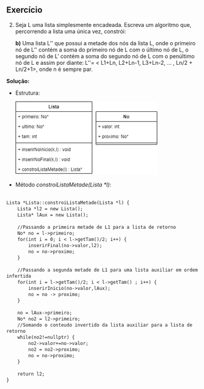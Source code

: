 ## Exercício

2) Seja L uma lista simplesmente encadeada. Escreva um algoritmo que, percorrendo a lista uma única vez, constrói:
 
    **b)** Uma lista L’' que possui a metade dos nós da lista L, onde o primeiro nó de L’' contém a soma do primeiro nó de L com o último nó de L, o segundo nó de L’ contém a soma do segundo nó de L com o penúltimo nó de L e assim por diante: L''= < L1+Ln, L2+Ln-1, L3+Ln-2, … , Ln/2 + Ln/2+1>, onde n é sempre par.


**Solução:** 

- Estrutura:


  ![Logo do R](./docs/uml_lista.jpg)


- Método _constroiListaMetade(Lista *l)_:
```

Lista *Lista::constroiListaMetade(Lista *l) {
    Lista *l2 = new Lista();
    Lista* lAux = new Lista();

    //Passando a primeira metade de L1 para a lista de retorno
    No* no = l->primeiro;
    for(int i = 0; i < l->getTam()/2; i++) {
        inserirFinal(no->valor,l2);
        no = no->proximo;
    }

    //Passando a segunda metade de L1 para uma lista auxiliar em ordem infertida
    for(int i = l->getTam()/2; i < l->getTam() ; i++) {
        inserirInicio(no->valor,lAux);
        no = no -> proximo;
    }

    no = lAux->primeiro;
    No* no2 = l2->primeiro;
    //Somando o conteudo invertido da lista auxiliar para a lista de retorno
    while(no2!=nullptr) {
        no2->valor+=no->valor;
        no2 = no2->proximo;
        no = no->proximo;
    }

    return l2;
}
```
